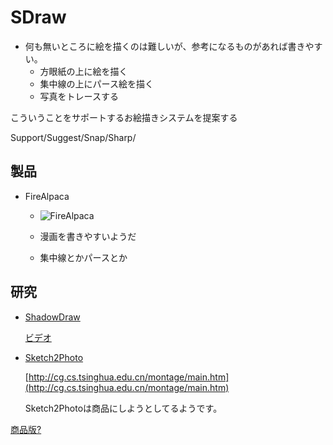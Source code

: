 # SDraw

* 何も無いところに絵を描くのは難しいが、参考になるものがあれば書きやすい。
  - 方眼紙の上に絵を描く
  - 集中線の上にパース絵を描く
  - 写真をトレースする

こういうことをサポートするお絵描きシステムを提案する

Support/Suggest/Snap/Sharp/

## 製品

* FireAlpaca

  - ![](http://gyazo.com/1d5aa0d075738660abf4f8373a0e22cf.png "FireAlpaca") 

  - 漫画を書きやすいようだ
  - 集中線とかパースとか

## 研究

* [ShadowDraw](http://vision.cs.utexas.edu/projects/shadowdraw/shadowdraw.html "ShadowDraw")

  [ビデオ](https://www.youtube.com/watch?v=zh_-HUdQwow)

* [Sketch2Photo](http://vimeo.com/6496886)

  [http://cg.cs.tsinghua.edu.cn/montage/main.htm](http://cg.cs.tsinghua.edu.cn/montage/main.htm)

  Sketch2Photoは商品にしようとしてるようです。

 [商品版?](http://www.mist.co.jp/product/sketch.html)

